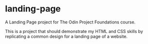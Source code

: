 # landing-page
A Landing Page project for The Odin Project Foundations course.

This is a project that should demonstrate my HTML and CSS skills by replicating a common design for a landing page of a website.